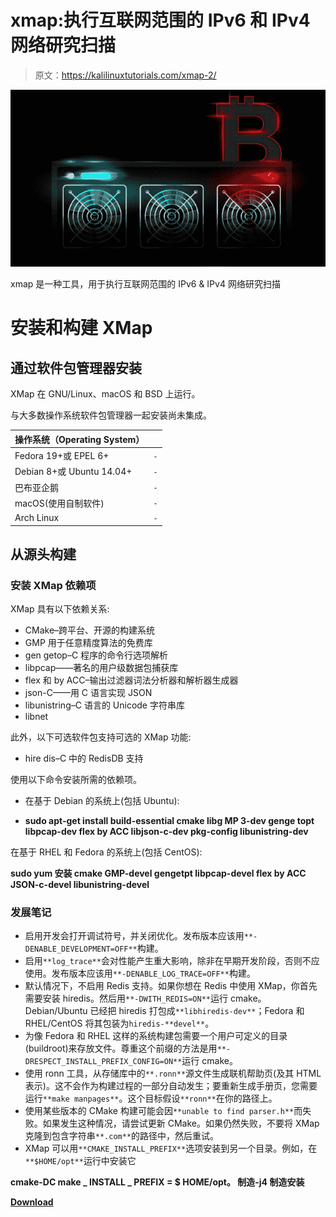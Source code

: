 # xmap:执行互联网范围的 IPv6 和 IPv4 网络研究扫描

> 原文：<https://kalilinuxtutorials.com/xmap-2/>

[![](img//12aa2aedaae709cf4c928bed172a9013.png)](https://blogger.googleusercontent.com/img/b/R29vZ2xl/AVvXsEgAe_VrXKSx1oSBxnOiibeEy59uOqpxmDYkWv-bKI5VlNMZuu1W4cL68ZAw_9cV-SmEpij_4MaRhDm801aj7E7FjGyZowx2ON_uY1LLNFmE3HgATZA2VCs_B5fRFz4O4ZcAnb_HvdV4XEr2sOoA8SFeMqq7pP8gtwzohd-WMb71zwXMsFwHYUxu8pFw/s676/ggalle990.png)

xmap 是一种工具，用于执行互联网范围的 IPv6 & IPv4 网络研究扫描

# 安装和构建 XMap

## 通过软件包管理器安装

XMap 在 GNU/Linux、macOS 和 BSD 上运行。

与大多数操作系统软件包管理器一起安装尚未集成。

| 操作系统（Operating System） |  |
| --- | --- |
| Fedora 19+或 EPEL 6+ | `-` |
| Debian 8+或 Ubuntu 14.04+ | `-` |
| 巴布亚企鹅 | `-` |
| macOS(使用自制软件) | `-` |
| Arch Linux | `-` |

## 从源头构建

### 安装 XMap 依赖项

XMap 具有以下依赖关系:

*   CMake–跨平台、开源的构建系统
*   GMP 用于任意精度算法的免费库
*   gen getop–C 程序的命令行选项解析
*   libpcap——著名的用户级数据包捕获库
*   flex 和 by ACC–输出过滤器词法分析器和解析器生成器
*   json-C——用 C 语言实现 JSON
*   libunistring–C 语言的 Unicode 字符串库
*   libnet

此外，以下可选软件包支持可选的 XMap 功能:

*   hire dis–C 中的 RedisDB 支持

使用以下命令安装所需的依赖项。

*   在基于 Debian 的系统上(包括 Ubuntu):

*   **sudo apt-get install build-essential cmake libg MP 3-dev genge topt libpcap-dev flex by ACC libjson-c-dev pkg-config libunistring-dev**

在基于 RHEL 和 Fedora 的系统上(包括 CentOS):

**sudo yum 安装 cmake GMP-devel gengetpt libpcap-devel flex by ACC JSON-c-devel libunistring-devel**

### 发展笔记

*   启用开发会打开调试符号，并关闭优化。发布版本应该用`**-DENABLE_DEVELOPMENT=OFF**`构建。
*   启用`**log_trace**`会对性能产生重大影响，除非在早期开发阶段，否则不应使用。发布版本应该用`**-DENABLE_LOG_TRACE=OFF**`构建。
*   默认情况下，不启用 Redis 支持。如果你想在 Redis 中使用 XMap，你首先需要安装 hiredis。然后用`**-DWITH_REDIS=ON**`运行 cmake。Debian/Ubuntu 已经把 hiredis 打包成`**libhiredis-dev**`；Fedora 和 RHEL/CentOS 将其包装为`hiredis-**devel**`。
*   为像 Fedora 和 RHEL 这样的系统构建包需要一个用户可定义的目录(buildroot)来存放文件。尊重这个前缀的方法是用`**-DRESPECT_INSTALL_PREFIX_CONFIG=ON**`运行 cmake。
*   使用 ronn 工具，从存储库中的`**.ronn**`源文件生成联机帮助页(及其 HTML 表示)。这不会作为构建过程的一部分自动发生；要重新生成手册页，您需要运行`**make manpages**`。这个目标假设`**ronn**`在你的路径上。
*   使用某些版本的 CMake 构建可能会因`**unable to find parser.h**`而失败。如果发生这种情况，请尝试更新 CMake。如果仍然失败，不要将 XMap 克隆到包含字符串`**.com**`的路径中，然后重试。
*   XMap 可以用`**CMAKE_INSTALL_PREFIX**`选项安装到另一个目录。例如，在`**$HOME/opt**`运行中安装它

**cmake-DC make _ INSTALL _ PREFIX = $ HOME/opt。
制造-j4
制造安装**

[**Download**](https://github.com/idealeer/xmap/blob/master/INSTALL.md)